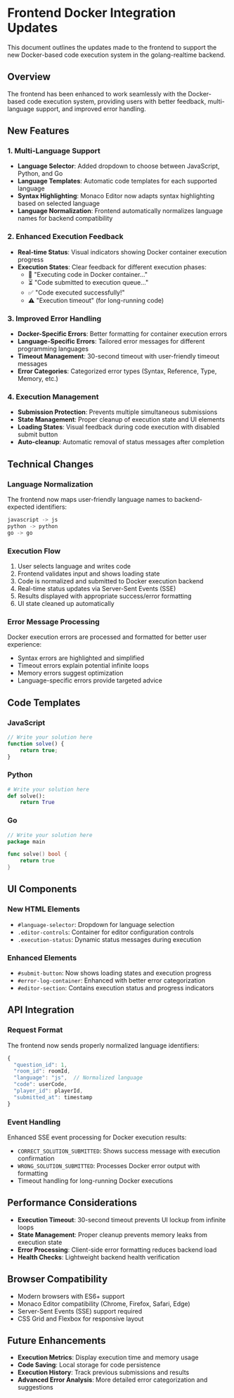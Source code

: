 # Frontend Docker Integration Updates

This document outlines the updates made to the frontend to support the new Docker-based code execution system in the golang-realtime backend.

## Overview

The frontend has been enhanced to work seamlessly with the Docker-based code execution system, providing users with better feedback, multi-language support, and improved error handling.

## New Features

### 1. Multi-Language Support
- **Language Selector**: Added dropdown to choose between JavaScript, Python, and Go
- **Language Templates**: Automatic code templates for each supported language
- **Syntax Highlighting**: Monaco Editor now adapts syntax highlighting based on selected language
- **Language Normalization**: Frontend automatically normalizes language names for backend compatibility

### 2. Enhanced Execution Feedback
- **Real-time Status**: Visual indicators showing Docker container execution progress
- **Execution States**: Clear feedback for different execution phases:
  - 🐳 "Executing code in Docker container..."
  - ⏳ "Code submitted to execution queue..."
  - ✅ "Code executed successfully!"
  - ⚠️ "Execution timeout" (for long-running code)

### 3. Improved Error Handling
- **Docker-Specific Errors**: Better formatting for container execution errors
- **Language-Specific Errors**: Tailored error messages for different programming languages
- **Timeout Management**: 30-second timeout with user-friendly timeout messages
- **Error Categories**: Categorized error types (Syntax, Reference, Type, Memory, etc.)

### 4. Execution Management
- **Submission Protection**: Prevents multiple simultaneous submissions
- **State Management**: Proper cleanup of execution state and UI elements
- **Loading States**: Visual feedback during code execution with disabled submit button
- **Auto-cleanup**: Automatic removal of status messages after completion

## Technical Changes

### Language Normalization
The frontend now maps user-friendly language names to backend-expected identifiers:
```javascript
javascript -> js
python -> python
go -> go
```

### Execution Flow
1. User selects language and writes code
2. Frontend validates input and shows loading state
3. Code is normalized and submitted to Docker execution backend
4. Real-time status updates via Server-Sent Events (SSE)
5. Results displayed with appropriate success/error formatting
6. UI state cleaned up automatically

### Error Message Processing
Docker execution errors are processed and formatted for better user experience:
- Syntax errors are highlighted and simplified
- Timeout errors explain potential infinite loops
- Memory errors suggest optimization
- Language-specific errors provide targeted advice

## Code Templates

### JavaScript
```javascript
// Write your solution here
function solve() {
    return true;
}
```

### Python
```python
# Write your solution here
def solve():
    return True
```

### Go
```go
// Write your solution here
package main

func solve() bool {
    return true
}
```

## UI Components

### New HTML Elements
- `#language-selector`: Dropdown for language selection
- `.editor-controls`: Container for editor configuration controls
- `.execution-status`: Dynamic status messages during execution

### Enhanced Elements
- `#submit-button`: Now shows loading states and execution progress
- `#error-log-container`: Enhanced with better error categorization
- `#editor-section`: Contains execution status and progress indicators

## API Integration

### Request Format
The frontend now sends properly normalized language identifiers:
```javascript
{
  "question_id": 1,
  "room_id": roomId,
  "language": "js",  // Normalized language
  "code": userCode,
  "player_id": playerId,
  "submitted_at": timestamp
}
```

### Event Handling
Enhanced SSE event processing for Docker execution results:
- `CORRECT_SOLUTION_SUBMITTED`: Shows success message with execution confirmation
- `WRONG_SOLUTION_SUBMITTED`: Processes Docker error output with formatting
- Timeout handling for long-running Docker executions

## Performance Considerations

- **Execution Timeout**: 30-second timeout prevents UI lockup from infinite loops
- **State Management**: Proper cleanup prevents memory leaks from execution state
- **Error Processing**: Client-side error formatting reduces backend load
- **Health Checks**: Lightweight backend health verification

## Browser Compatibility

- Modern browsers with ES6+ support
- Monaco Editor compatibility (Chrome, Firefox, Safari, Edge)
- Server-Sent Events (SSE) support required
- CSS Grid and Flexbox for responsive layout

## Future Enhancements

- **Execution Metrics**: Display execution time and memory usage
- **Code Saving**: Local storage for code persistence
- **Execution History**: Track previous submissions and results
- **Advanced Error Analysis**: More detailed error categorization and suggestions
